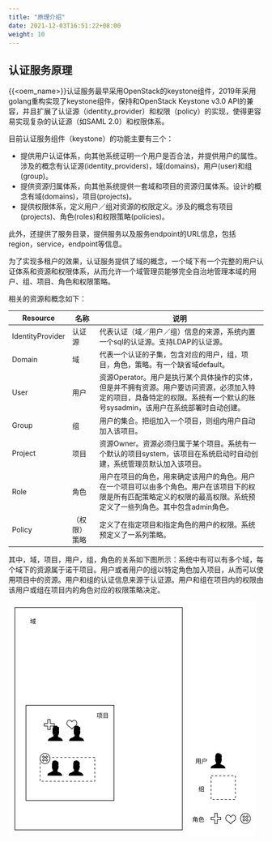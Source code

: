 ```yaml
---
title: "原理介绍"
date: 2021-12-03T16:51:22+08:00
weight: 10
---
```


## 认证服务原理

{{<oem_name>}}认证服务最早采用OpenStack的keystone组件，2019年采用golang重构实现了keystone组件，保持和OpenStack Keystone v3.0 API的兼容，并且扩展了认证源（identity_provider）和权限（policy）的实现，使得更容易实现复杂的认证源（如SAML 2.0）和权限体系。

目前认证服务组件（keystone）的功能主要有三个：

- 提供用户认证体系，向其他系统证明一个用户是否合法，并提供用户的属性。涉及的概念有认证源(identity_providers)，域(domains)，用户(user)和组(group)。
- 提供资源归属体系，向其他系统提供一套域和项目的资源归属体系。设计的概念有域(domains)，项目(projects)。
- 提供权限体系，定义用户／组对资源的权限定义。涉及的概念有项目(projects)、角色(roles)和权限策略(policies)。

此外，还提供了服务目录，提供服务以及服务endpoint的URL信息，包括region，service，endpoint等信息。

为了实现多租户的效果，认证服务提供了域的概念，一个域下有一个完整的用户认证体系和资源和权限体系，从而允许一个域管理员能够完全自治地管理本域的用户、组、项目、角色和权限策略。

相关的资源和概念如下：

| Resource         | 名称   | 说明                                                                           |
|------------------|--------|--------------------------------------------------------------------------------|
| IdentityProvider | 认证源	| 代表认证（域／用户／组）信息的来源，系统内置一个sql的认证源。支持LDAP的认证源。|
| Domain           | 域	    | 代表一个认证的子集，包含对应的用户，组，项目，角色，策略。有一个缺省域default。| 
| User             | 用户   | 资源Operator。用户是执行某个具体操作的实体，但是并不拥有资源。用户要访问资源，必须加入特定的项目，具备特定的权限。系统有一个默认的账号sysadmin，该用户在系统部署时自动创建。|
| Group            | 组     | 用户的集合。把组加入一个项目，则组内用户自动加入该项目。|
| Project          | 项目   | 资源Owner。资源必须归属于某个项目。系统有一个默认的项目system，该项目在系统启动时自动创建，系统管理员默认加入该项目。|
| Role             | 角色   | 用户在项目的角色，用来确定该用户的角色。用户在一个项目可以由多个角色。用户在该项目下的权限是所有匹配策略定义的权限的最高权限。系统预定义了一些列角色。其中包含admin角色。|
| Policy           | （权限）策略   | 定义了在指定项目和指定角色的用户的权限。系统预定义了一系列策略。|

其中，域，项目，用户，组，角色的关系如下图所示：系统中有可以有多个域，每个域下的资源属于诺干项目。用户或者用户的组以特定角色加入项目，从而可以使用项目中的资源。用户和组的认证信息来源于认证源。用户和组在项目内的权限由该用户或组在项目内的角色对应的权限策略决定。

<img src="../images/identity_concepts.png">
